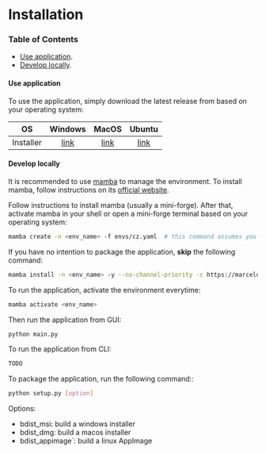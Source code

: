 # Installation

### Table of Contents

- [Use application](#use-application).
- [Develop locally](#develop-locally).

#### Use application

To use the application, simply download the latest release from based on your operating system:

|    OS     |                                          Windows                                          |                                        MacOS                                        |                                             Ubuntu                                              |
|:---------:|:-----------------------------------------------------------------------------------------:|:-----------------------------------------------------------------------------------:|:-----------------------------------------------------------------------------------------------:|
| Installer | [link](https://github.com/CanYing0913/CaImAn/blob/distribution/CalciumZero-0.1-win64.msi) | [link](https://github.com/CanYing0913/CaImAn/blob/distribution/CalciumZero-0.1.dmg) | [link](https://github.com/CanYing0913/CaImAn/blob/distribution/CalciumZero-0.1-x86_64.AppImage) |

#### Develop locally

It is recommended to use [mamba](https://mamba.readthedocs.io/en/latest/installation/mamba-installation.html) to manage the environment. To install mamba, follow instructions on its [official website](https://mamba.readthedocs.io/en/latest/installation/mamba-installation.html).

Follow instructions to install mamba (usually a mini-forge). After that, activate mamba in your shell or open a mini-forge terminal based on your operating system:
```bash
mamba create -n <env_name> -f envs/cz.yaml  # this command assumes you are in the root directory of the project
```
If you have no intention to package the application, **skip** the following command:
```bash
mamba install -n <env_name> -y --no-channel-priority -c https://marcelotduarte.github.io/packages/conda cx_Freeze
```
To run the application, activate the environment everytime:
```bash
mamba activate <env_name>
```
Then run the application from GUI:
```bash
python main.py
```
To run the application from CLI:
```bash
TODO
```
To package the application, run the following command::
```bash
python setup.py [option]
```
Options:
- bdist_msi: build a windows installer
- bdist_dmg: build a macos installer
- bdist_appimage`: build a linux AppImage
